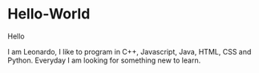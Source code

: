 # Hello-World

Hello

I am Leonardo, I like to program in C++, Javascript, Java, HTML, CSS and Python. Everyday I am looking for something new to learn.

